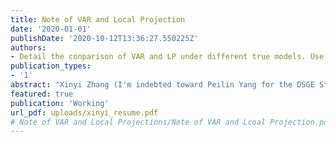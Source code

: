 ```yaml
---
title: Note of VAR and Local Projection
date: '2020-01-01'
publishDate: '2020-10-12T13:36:27.550225Z'
authors:
- Detail the conparison of VAR and LP under different true models. Use Jarocinski and Karada's high frequency data to visulize the key comparisons
publication_types:
- '1'
abstract: "Xinyi Zhang (I'm indebted toward Peilin Yang for the DSGE Structural Estimation in the Appendix)"
featured: true
publication: 'Working'
url_pdf: uploads/xinyi_resume.pdf
# Note of VAR and Local Projections/Note of VAR and Lcoal Projection.pdf
---
```



